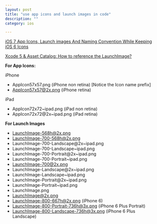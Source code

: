 ```yaml
---
layout: post
title: "use app icons and launch images in code"
description: ""
category: ios

---
```


[iOS 7 App Icons, Launch images And Naming Convention While Keeping iOS 6 Icons](http://stackoverflow.com/questions/18780476/ios-7-app-icons-launch-images-and-naming-convention-while-keeping-ios-6-icons)

[Xcode 5 & Asset Catalog: How to reference the LaunchImage?](http://stackoverflow.com/questions/19107543/xcode-5-asset-catalog-how-to-reference-the-launchimage)

**For App Icons:**

iPhone

* AppIcon57x57.png (iPhone non retina) [Notice the Icon name prefix]
* AppIcon57x57@2x.png (iPhone retina)

iPad

* AppIcon72x72~ipad.png (iPad non retina)
* AppIcon72x72@2x~ipad.png (iPad retina)

**For Launch Images**

* LaunchImage-568h@2x.png
* LaunchImage-700-568h@2x.png
* LaunchImage-700-Landscape@2x~ipad.png
* LaunchImage-700-Landscape~ipad.png
* LaunchImage-700-Portrait@2x~ipad.png
* LaunchImage-700-Portrait~ipad.png
* LaunchImage-700@2x.png
* LaunchImage-Landscape@2x~ipad.png
* LaunchImage-Landscape~ipad.png
* LaunchImage-Portrait@2x~ipad.png
* LaunchImage-Portrait~ipad.png
* LaunchImage.png
* LaunchImage@2x.png
* LaunchImage-800-667h@2x.png (iPhone 6)
* LaunchImage-800-Portrait-736h@3x.png (iPhone 6 Plus Portrait)
* LaunchImage-800-Landscape-736h@3x.png (iPhone 6 Plus Landscape)